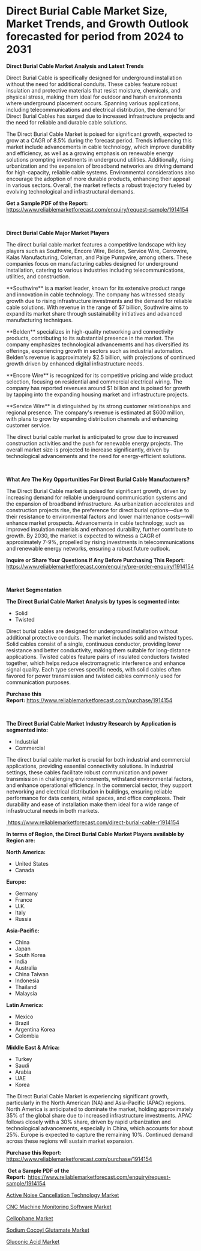 <p><h1>Direct Burial Cable Market Size, Market Trends, and Growth Outlook forecasted for period from 2024 to 2031</h1></p><p><strong>Direct Burial Cable Market Analysis and Latest Trends</strong></p>
<p><p>Direct Burial Cable is specifically designed for underground installation without the need for additional conduits. These cables feature robust insulation and protective materials that resist moisture, chemicals, and physical stress, making them ideal for outdoor and harsh environments where underground placement occurs. Spanning various applications, including telecommunications and electrical distribution, the demand for Direct Burial Cables has surged due to increased infrastructure projects and the need for reliable and durable cable solutions.</p><p>The Direct Burial Cable Market is poised for significant growth, expected to grow at a CAGR of 8.5% during the forecast period. Trends influencing this market include advancements in cable technology, which improve durability and efficiency, as well as a growing emphasis on renewable energy solutions prompting investments in underground utilities. Additionally, rising urbanization and the expansion of broadband networks are driving demand for high-capacity, reliable cable systems. Environmental considerations also encourage the adoption of more durable products, enhancing their appeal in various sectors. Overall, the market reflects a robust trajectory fueled by evolving technological and infrastructural demands.</p></p>
<p><strong>Get a Sample PDF of the Report:&nbsp;</strong> <a href="https://www.reliablemarketforecast.com/enquiry/request-sample/1914154?utm_campaign=1159&utm_medium=2&utm_source=Github&utm_content=ia&utm_term=13112024&utm_id=direct-burial-cable">https://www.reliablemarketforecast.com/enquiry/request-sample/1914154</a></p>
<p>&nbsp;</p>
<p><strong>Direct Burial Cable Major Market Players</strong></p>
<p><p>The direct burial cable market features a competitive landscape with key players such as Southwire, Encore Wire, Belden, Service Wire, Cerrowire, Kalas Manufacturing, Coleman, and Paige Pumpwire, among others. These companies focus on manufacturing cables designed for underground installation, catering to various industries including telecommunications, utilities, and construction.</p><p>**Southwire** is a market leader, known for its extensive product range and innovation in cable technology. The company has witnessed steady growth due to rising infrastructure investments and the demand for reliable cable solutions. With revenue in the range of $7 billion, Southwire aims to expand its market share through sustainability initiatives and advanced manufacturing techniques.</p><p>**Belden** specializes in high-quality networking and connectivity products, contributing to its substantial presence in the market. The company emphasizes technological advancements and has diversified its offerings, experiencing growth in sectors such as industrial automation. Belden's revenue is approximately $2.5 billion, with projections of continued growth driven by enhanced digital infrastructure needs.</p><p>**Encore Wire** is recognized for its competitive pricing and wide product selection, focusing on residential and commercial electrical wiring. The company has reported revenues around $1 billion and is poised for growth by tapping into the expanding housing market and infrastructure projects.</p><p>**Service Wire** is distinguished by its strong customer relationships and regional presence. The company's revenue is estimated at $600 million, with plans to grow by expanding distribution channels and enhancing customer service.</p><p>The direct burial cable market is anticipated to grow due to increased construction activities and the push for renewable energy projects. The overall market size is projected to increase significantly, driven by technological advancements and the need for energy-efficient solutions.</p></p>
<p>&nbsp;</p>
<p><strong>What Are The Key Opportunities For Direct Burial Cable Manufacturers?</strong></p>
<p><p>The Direct Burial Cable market is poised for significant growth, driven by increasing demand for reliable underground communication systems and the expansion of broadband infrastructure. As urbanization accelerates and construction projects rise, the preference for direct burial options—due to their resistance to environmental factors and lower maintenance costs—will enhance market prospects. Advancements in cable technology, such as improved insulation materials and enhanced durability, further contribute to growth. By 2030, the market is expected to witness a CAGR of approximately 7-9%, propelled by rising investments in telecommunications and renewable energy networks, ensuring a robust future outlook.</p></p>
<p><strong>Inquire or Share Your Questions If Any Before Purchasing This Report:</strong> <a href="https://www.reliablemarketforecast.com/enquiry/pre-order-enquiry/1914154?utm_campaign=1159&utm_medium=2&utm_source=Github&utm_content=ia&utm_term=13112024&utm_id=direct-burial-cable">https://www.reliablemarketforecast.com/enquiry/pre-order-enquiry/1914154</a></p>
<p>&nbsp;</p>
<p><strong>Market Segmentation</strong></p>
<p><strong>The Direct Burial Cable Market Analysis by types is segmented into:</strong></p>
<p><ul><li>Solid</li><li>Twisted</li></ul></p>
<p><p>Direct burial cables are designed for underground installation without additional protective conduits. The market includes solid and twisted types. Solid cables consist of a single, continuous conductor, providing lower resistance and better conductivity, making them suitable for long-distance applications. Twisted cables feature pairs of insulated conductors twisted together, which helps reduce electromagnetic interference and enhance signal quality. Each type serves specific needs, with solid cables often favored for power transmission and twisted cables commonly used for communication purposes.</p></p>
<p><strong>Purchase this Report:&nbsp;</strong><a href="https://www.reliablemarketforecast.com/purchase/1914154?utm_campaign=1159&utm_medium=2&utm_source=Github&utm_content=ia&utm_term=13112024&utm_id=direct-burial-cable">https://www.reliablemarketforecast.com/purchase/1914154</a></p>
<p>&nbsp;</p>
<p><strong>The Direct Burial Cable Market Industry Research by Application is segmented into:</strong></p>
<p><ul><li>Industrial</li><li>Commercial</li></ul></p>
<p><p>The direct burial cable market is crucial for both industrial and commercial applications, providing essential connectivity solutions. In industrial settings, these cables facilitate robust communication and power transmission in challenging environments, withstand environmental factors, and enhance operational efficiency. In the commercial sector, they support networking and electrical distribution in buildings, ensuring reliable performance for data centers, retail spaces, and office complexes. Their durability and ease of installation make them ideal for a wide range of infrastructural needs in both markets.</p></p>
<p><a href="https://www.reliablemarketforecast.com/direct-burial-cable-r1914154?utm_campaign=1159&utm_medium=2&utm_source=Github&utm_content=ia&utm_term=13112024&utm_id=direct-burial-cable">&nbsp;https://www.reliablemarketforecast.com/direct-burial-cable-r1914154</a></p>
<p><strong>In terms of Region, the Direct Burial Cable Market Players available by Region are:</strong></p>
<p>
    <p> <strong> North America: </strong>
        <ul>
            <li>United States</li>
            <li>Canada</li>
        </ul>
        </p> 
    <p> <strong> Europe: </strong>
        <ul>
            <li>Germany</li>
            <li>France</li>
            <li>U.K.</li>
            <li>Italy</li>
            <li>Russia</li>
        </ul>
        </p> 
    <p> <strong> Asia-Pacific: </strong>
        <ul>
            <li>China</li>
            <li>Japan</li>
            <li>South Korea</li>
            <li>India</li>
            <li>Australia</li>
            <li>China Taiwan</li>
            <li>Indonesia</li>
            <li>Thailand</li>
            <li>Malaysia</li>
        </ul>
        </p> 
    <p> <strong> Latin America: </strong>
        <ul>
            <li>Mexico</li>
            <li>Brazil</li>
            <li>Argentina Korea</li>
            <li>Colombia</li>
        </ul>
        </p> 
    <p> <strong> Middle East & Africa: </strong>
        <ul>
            <li>Turkey</li>
            <li>Saudi</li>
            <li>Arabia</li>
            <li>UAE</li>
            <li>Korea</li>
        </ul>
    </p>
    </p>
<p><p>The Direct Burial Cable Market is experiencing significant growth, particularly in the North American (NA) and Asia-Pacific (APAC) regions. North America is anticipated to dominate the market, holding approximately 35% of the global share due to increased infrastructure investments. APAC follows closely with a 30% share, driven by rapid urbanization and technological advancements, especially in China, which accounts for about 25%. Europe is expected to capture the remaining 10%. Continued demand across these regions will sustain market expansion.</p></p>
<p><strong>Purchase this Report: </strong><a href="https://www.reliablemarketforecast.com/purchase/1914154?utm_campaign=1159&utm_medium=2&utm_source=Github&utm_content=ia&utm_term=13112024&utm_id=direct-burial-cable">https://www.reliablemarketforecast.com/purchase/1914154</a></p>
<p>&nbsp;<strong>Get a Sample PDF of the Report:&nbsp;&nbsp;</strong><a href="https://www.reliablemarketforecast.com/enquiry/request-sample/1914154?utm_campaign=1159&utm_medium=2&utm_source=Github&utm_content=ia&utm_term=13112024&utm_id=direct-burial-cable">https://www.reliablemarketforecast.com/enquiry/request-sample/1914154</a></p>
<p><strong></strong></p>
<p><p><a href="https://issuu.com/reportprime-2/docs/active-noise-cancellation-technolog_cc1bf3c66c929f?utm_campaign=1159&utm_medium=2&utm_source=Github&utm_content=ia&utm_term=13112024&utm_id=direct-burial-cable">Active Noise Cancellation Technology Market</a></p><p><a href="https://issuu.com/reportprime-2/docs/cnc-machine-monitoring-software-mar_d4ebdfd39de54e?utm_campaign=1159&utm_medium=2&utm_source=Github&utm_content=ia&utm_term=13112024&utm_id=direct-burial-cable">CNC Machine Monitoring Software Market</a></p><p><a href="https://www.linkedin.com/pulse/regulatory-landscape-its-influence-global-cellophane-market-ed5qc?utm_campaign=1159&utm_medium=2&utm_source=Github&utm_content=ia&utm_term=13112024&utm_id=direct-burial-cable">Cellophane Market</a></p><p><a href="https://www.linkedin.com/pulse/emerging-trends-sodium-cocoyl-glutamate-market-global-outlook-owlwc?utm_campaign=1159&utm_medium=2&utm_source=Github&utm_content=ia&utm_term=13112024&utm_id=direct-burial-cable">Sodium Cocoyl Glutamate Market</a></p><p><a href="https://www.linkedin.com/pulse/global-gluconic-acid-market-opportunities-challenges2024-6azlc?utm_campaign=1159&utm_medium=2&utm_source=Github&utm_content=ia&utm_term=13112024&utm_id=direct-burial-cable">Gluconic Acid Market</a></p></p>